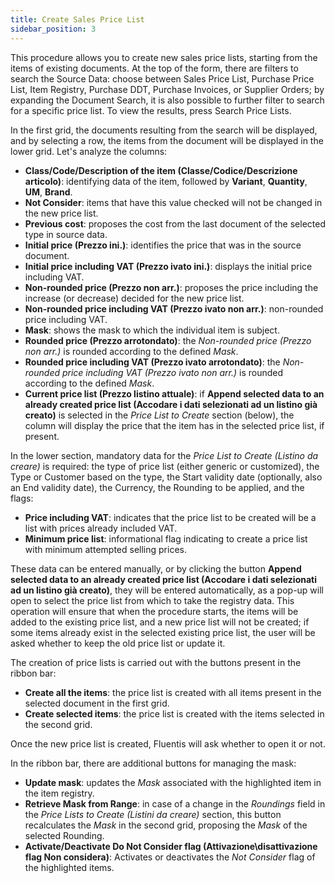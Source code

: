 ```yaml
---
title: Create Sales Price List
sidebar_position: 3
---
```


This procedure allows you to create new sales price lists, starting from the items of existing documents. At the top of the form, there are filters to search the Source Data: choose between Sales Price List, Purchase Price List, Item Registry, Purchase DDT, Purchase Invoices, or Supplier Orders; by expanding the Document Search, it is also possible to further filter to search for a specific price list. To view the results, press Search Price Lists.

In the first grid, the documents resulting from the search will be displayed, and by selecting a row, the items from the document will be displayed in the lower grid. Let's analyze the columns:       
- **Class/Code/Description of the item (Classe/Codice/Descrizione articolo)**: identifying data of the item, followed by **Variant**, **Quantity**, **UM**, **Brand**.       
- **Not Consider**: items that have this value checked will not be changed in the new price list.     
- **Previous cost**: proposes the cost from the last document of the selected type in source data.     
- **Initial price (Prezzo ini.)**: identifies the price that was in the source document.     
- **Initial price including VAT (Prezzo ivato ini.)**: displays the initial price including VAT.      
- **Non-rounded price (Prezzo non arr.)**: proposes the price including the increase (or decrease) decided for the new price list.    
- **Non-rounded price including VAT (Prezzo ivato non arr.)**: non-rounded price including VAT.     
- **Mask**: shows the mask to which the individual item is subject.       
- **Rounded price (Prezzo arrotondato)**: the *Non-rounded price (Prezzo non arr.)* is rounded according to the defined *Mask*.      
- **Rounded price including VAT (Prezzo ivato arrotondato)**: the *Non-rounded price including VAT (Prezzo ivato non arr.)* is rounded according to the defined *Mask*.     
- **Current price list (Prezzo listino attuale)**: if **Append selected data to an already created price list (Accodare i dati selezionati ad un listino già creato)** is selected in the *Price List to Create* section (below), the column will display the price that the item has in the selected price list, if present.       

In the lower section, mandatory data for the *Price List to Create (Listino da creare)* is required: the type of price list (either generic or customized), the Type or Customer based on the type, the Start validity date (optionally, also an End validity date), the Currency, the Rounding to be applied, and the flags:         
- **Price including VAT**: indicates that the price list to be created will be a list with prices already included VAT.       
- **Minimum price list**: informational flag indicating to create a price list with minimum attempted selling prices.  

These data can be entered manually, or by clicking the button **Append selected data to an already created price list (Accodare i dati selezionati ad un listino già creato)**, they will be entered automatically, as a pop-up will open to select the price list from which to take the registry data. This operation will ensure that when the procedure starts, the items will be added to the existing price list, and a new price list will not be created; if some items already exist in the selected existing price list, the user will be asked whether to keep the old price list or update it.           

The creation of price lists is carried out with the buttons present in the ribbon bar:       
- **Create all the items**: the price list is created with all items present in the selected document in the first grid.         
- **Create selected items**: the price list is created with the items selected in the second grid.        

Once the new price list is created, Fluentis will ask whether to open it or not.      

In the ribbon bar, there are additional buttons for managing the mask:     
- **Update mask**: updates the *Mask* associated with the highlighted item in the item registry.       
- **Retrieve Mask from Range**: in case of a change in the *Roundings* field in the *Price Lists to Create (Listini da creare)* section, this button recalculates the *Mask* in the second grid, proposing the *Mask* of the selected Rounding.             
- **Activate/Deactivate Do Not Consider flag (Attivazione\disattivazione flag Non considera)**: Activates or deactivates the *Not Consider* flag of the highlighted items.